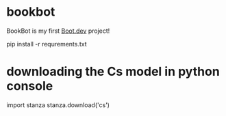# bookbot

BookBot is my first [Boot.dev](https://www.boot.dev) project!

pip install -r requrements.txt

# downloading the Cs model in python console
import stanza
stanza.download('cs')